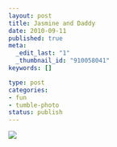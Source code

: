 ```yaml
--- 
layout: post
title: Jasmine and Daddy
date: 2010-09-11
published: true
meta: 
  _edit_last: "1"
  _thumbnail_id: "910058041"
keywords: []

type: post
categories: 
- fun
- tumble-photo
status: publish
---
```

[![](http://liblab.net/andyeick/files/2010/09/My-Photo-Strip-8078135132-225x300.jpg)](http://media.eick.us/2010/09/My-Photo-Strip-8078135132.jpg)
